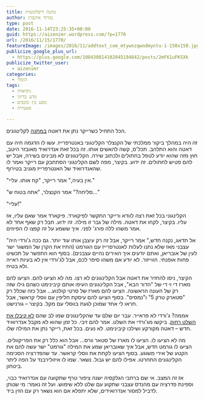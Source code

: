 ```yaml
---
title: מתנה דיפלומטית
author: נמרוד איזנברג
type: post
date: 2016-11-14T23:25:35+00:00
guid: https://aizenimr.wordpress.com/?p=1770
url: /2016/11/15/1770/
featureImage: /images/2016/11/addtext_com_mtywnzqwndmyntu-1-150x150.jpg
publicize_google_plus_url:
  - https://plus.google.com/108430814102045194842/posts/2mF61uFKSXk
publicize_twitter_user:
  - aizenimr
categories:
  - הומור
tags:
  - גיקיאדה
  - מדע בדיוני
  - מסע בין כוכבים
  - סאטירה

---
```

הכל התחיל כשרייקר נתן את דאטה [במתנה][1] לקלינגונים.

זה היה במהלך ביקור ממלכתי של הקנצלר הקלינגוני באנטרפרייז. עשו לו הדגמה חיה עם דאטה והוא התלהב. תכל'ס, קשה להאשים אותו. זה בכל זאת אנדרואיד מאובזר היטב, חוץ מזה שהוא יודע לטפל בחתולים ולכתוב שירה. הקלינגונים לא מבינים בשירה, אבל יש להם פטיש לחתולים. זה ידוע. בקיצר, מפה לשם הקלינגוני הסתחבק עם רייקר ואמר לו שהאנדרואיד של האנטרפרייז מגניב בטירוף.

"אין בעיה," אמר רייקר, "קח אותו. עליי."

"סליחה?" אמר הקנצלר, "אתה בטוח ש&#8230;"

"עליי!"

הקלינגוני בכל זאת רצה לוודא ורייקר התקשר לפיקארד. פיקארד אמר שאם עליו, אז עליו. בקיצר, לקחו את דאטה. מילה של גבר זו מילה. זה ידוע. חבל רק שאף אחד לא אמר משהו ללה פורג' לפני. איך ששמע על זה קפצו לו הפיוזים.

"אל תדאג, נקנה חדש," אמר רייקר, אבל זה רק עיצבן אותו עוד יותר. גם ככה ג'ורדי היה עצבני מאז שלא נתנו לעלות לאנטרפרייז עם הגורמט (התיז את הקרן של המשגר ישר לעין של אובריאן, ואתם יודעים איך האירים נהיים עצבנים). בסוף הוא התפשר על תכשיט פחות אופנתי. הווייזור. לא יודע אם משהו סיפר לכם, אבל לג'ורדי אין לא בעיות ראייה ולא בטיח.

הקיצר, ניסו להחזיר את דאטה אבל הקלינגונים לא רצו. מה לא הציעו להם. הציעו להם מארז די וי די של "הדור הבא", אבל הקלינגונים העיפו אותם קיבינימט כשהם גילו שזה רק של העונה הראשונה. הציעו להם מארז של סרטי קולנוע&#8230; אבל כזה שכלל רק "סטארק טרק 5" ו"נמסיס". בסוף הציעו להם עיסקת חליפין עם ווסלי קראשר, אבל תראו לי אחד שמוכן לגעת בווסלי עם מקל. בקיצר &#8211; גורנישט.

אממה? ג'ורדי לא פראייר. עבר יום שלם עד שהקלינגונים שמו לב שהם [לא קיבלו את השלט רחוק][2]. ביקשו מג'ורדי את השלט. אמר להם זיבי. כל זמן שהוא לא מקבל אנדרואיד חדש &#8211; דאטה מקורקע ושילכו קיבינימט. לא נעים. בכל זאת, רייקר נתן את המילה שלו.

מה לא הציעו לו. הציעו לו מארז של סטאר וורס&#8230; אבל הוא כלל רק את הפריקוולים. הציעו לו גורמט חדש, אבל איך שאובריאן שמע את המילה "גורמט" ישר עשה להם את הקטע של אירי משוגע. בסוף הציעו לקחת את ווסלי קראשר. עד שהפדרציה הסכימה הקלינגונים התחרטו. אפילו להם יש גבול. נשאר. שמו לו איזולירבנד על הפה ליתר ביטחון.

אז זה המצב. אי שם ברחבי הגלקסיה ישנה ציפור טרף שתקועה עם אנדרואיד כבוי, וספינת פדרציה עם מהנדס עצבני שתקוע עם שלט ללא שימוש. ועל זה נאמר: מי שנותן לדביל למסור אנדרואידים, שלא יתפלא אם הוא נשאר רק עם הזין ביד.

 [1]: http://www.calcalist.co.il/local/articles/0,7340,L-3701705,00.html
 [2]: https://twitter.com/BenCaspit/status/798190225289859072